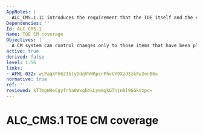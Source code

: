 ```yaml
---
AppNotes: |
  ALC_CMS.1.1C introduces the requirement that the TOE itself and the evaluation evidence required by the other SARs in the ST be included in the configuration list and hence be subject to the CM requirements of CM capabilities (ALC_CMC).
Dependencies: ''
Id: ALC_CMS.1
Name: TOE CM coverage
Objectives: |
  A CM system can control changes only to those items that have been placed under CM (i.e. the configuration items identified in the configuration list). Placing the TOE itself and the evaluation evidence required by the other SARs in the ST under CM provides assurance that they have been modified in a controlled manner with proper authorisations.
active: true
derived: false
level: 1.56
links:
- AFML-032: wcPaqXFh623btyDdqVhWRpcnPhvUY9Xzd3zkFw2onB0=
normative: true
ref: ''
reviewed: kTTmgW9eCgyfrha0WxqhhkLyemgkGTnjnRl9GGkVzpc=
---
```


# ALC_CMS.1 TOE CM coverage